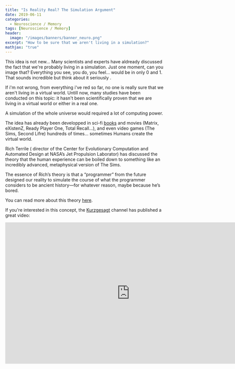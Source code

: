 ```yaml
---
title: "Is Reality Real? The Simulation Argument"
date: 2019-06-11
categories:
  - Neuroscience / Memory
tags: [Neuroscience / Memory]
header:
  image: "/images/banners/banner_neuro.png"
excerpt: "How to be sure that we aren't living in a simulation?"
mathjax: "true"
---
```


This idea is not new... Many scientists and experts have aldready discussed the fact that we're probably living in a simulation. Just one moment, can you image that? 
Everything you see, you do, you feel... would be in only 0 and 1. That sounds incredible but think about it seriously .

If i'm not wrong, from everything i've red so far, no one is really sure that we aren't living in a virtual world. Untill now, many studies have been conducted on this topic: it hasn't been scientifically proven that we are living in a virtual world or either in a real one.

A simulation of the whole universe would required a lot of computing power.

The idea has already been developped in sci-fi [books](https://www.goodreads.com/shelf/show/virtual-reality) and movies (Matrix, eXistenZ, Ready Player One, Total Recall...), and even video games (The Sims, Second Lifre) hundreds of times... sometimes Humans create the virtual world.

Rich Terrile ( director of the Center for Evolutionary Computation and Automated Design at NASA’s Jet Propulsion Laborator) has discussed the theory that the human experience can be boiled down to something like an incredibly advanced, metaphysical version of The Sims.

The essence of Rich’s theory is that a “programmer” from the future designed our reality to simulate the course of what the programmer considers to be ancient history—for whatever reason, maybe because he’s bored.

You can read more about this theory [here](https://www.vice.com/en_us/article/wdp7pm/whoa-dude-are-we-inside-a-computer-right-now-0000329-v19n9).

If you're interested in this concept, the [Kurzgesagt](https://www.youtube.com/user/Kurzgesagt) channel has published a great video:

<iframe width="792" height="450" src="https://www.youtube.com/embed/tlTKTTt47WE" frameborder="0" allow="accelerometer; autoplay; encrypted-media; gyroscope; picture-in-picture" allowfullscreen></iframe>


